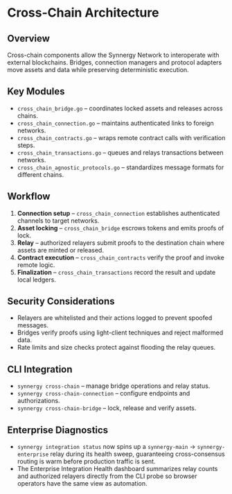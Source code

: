 # Cross-Chain Architecture

## Overview
Cross-chain components allow the Synnergy Network to interoperate with external blockchains. Bridges, connection managers and protocol adapters move assets and data while preserving deterministic execution.

## Key Modules
- `cross_chain_bridge.go` – coordinates locked assets and releases across chains.
- `cross_chain_connection.go` – maintains authenticated links to foreign networks.
- `cross_chain_contracts.go` – wraps remote contract calls with verification steps.
- `cross_chain_transactions.go` – queues and relays transactions between networks.
- `cross_chain_agnostic_protocols.go` – standardizes message formats for different chains.

## Workflow
1. **Connection setup** – `cross_chain_connection` establishes authenticated channels to target networks.
2. **Asset locking** – `cross_chain_bridge` escrows tokens and emits proofs of lock.
3. **Relay** – authorized relayers submit proofs to the destination chain where assets are minted or released.
4. **Contract execution** – `cross_chain_contracts` verify the proof and invoke remote logic.
5. **Finalization** – `cross_chain_transactions` record the result and update local ledgers.

## Security Considerations
- Relayers are whitelisted and their actions logged to prevent spoofed messages.
- Bridges verify proofs using light-client techniques and reject malformed data.
- Rate limits and size checks protect against flooding the relay queues.

## CLI Integration
- `synnergy cross-chain` – manage bridge operations and relay status.
- `synnergy cross-chain-connection` – configure endpoints and authorizations.
- `synnergy cross-chain-bridge` – lock, release and verify assets.

## Enterprise Diagnostics
- `synnergy integration status` now spins up a `synnergy-main` → `synnergy-enterprise` relay during its health sweep, guaranteeing cross-consensus routing is warm before production traffic is sent.
- The Enterprise Integration Health dashboard summarizes relay counts and authorized relayers directly from the CLI probe so browser operators have the same view as automation.
